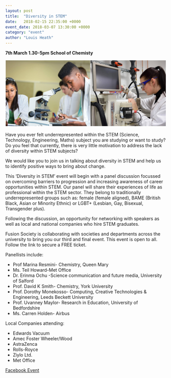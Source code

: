 ```yaml
---
layout: post
title:  "Diversity in STEM"
date:   2018-02-15 22:35:00 +0000
event_date: 2018-03-07 13:30:00 +0000
category: "event"
author: "Louis Heath"
---
```


**7th March 1.30-5pm School of Chemisty**

![](/assets/images/contrib/events/2018-03-07-diversity/diversity.jpg)

Have you ever felt underrepresented within the STEM (Science, Technology, Engineering, Maths) subject you are studying or want to study? Do you feel that currently, there is very little motivation to address the lack of diversity within STEM subjects?

We would like you to join us in talking about diversity in STEM and help us to identify positive ways to bring about change.

This ‘Diversity in STEM’ event will begin with a panel discussion focussed on overcoming barriers to progression and increasing awareness of career opportunities within STEM. Our panel will share their experiences of life as professional within the STEM sector. They belong to traditionally underrepresented groups such as: female (female aligned), BAME (British Black, Asian or Minority Ethnic) or LGBT+ (Lesbian, Gay, Bisexual, Transgender plus).

Following the discussion, an opportunity for networking with speakers as well as local and national companies who hire STEM graduates.

Fusion Society is collaborating with societies and departments across the university to bring you our third and final event. This event is open to all. Follow the link to secure a FREE ticket.

Panellists include:
- Prof Marina Resmini- Chemistry, Queen Mary
- Ms. Teil Howard-Met Office
- Dr. Erinma Ochu -Science communication and future media, University of Salford
- Prof. David K Smith- Chemistry, York University
- Prof. Dorothy Monekosso- Computing, Creative Technologies & Engineering, Leeds Beckett University
- Prof. Uvanney Maylor- Research in Education, University of Bedfordshire
- Ms. Carren Holden- Airbus

Local Companies attending:

- Edwards Vacuum
- Amec Foster Wheeler/Wood
- AstraZenca
- Rolls-Royce
- Ziylo Ltd.
- Met Office

<a class="btn btn--dark" href="https://www.facebook.com/events/398174470630749/">
    Facebook Event
</a>
